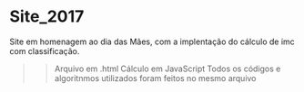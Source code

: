 # Site_2017
Site em homenagem ao dia das Mães, com a implentação do cálculo de imc com classificação.
>> Arquivo em .html
>> Cálculo em JavaScript
>> Todos os códigos e algoritnmos utilizados foram feitos no mesmo arquivo
